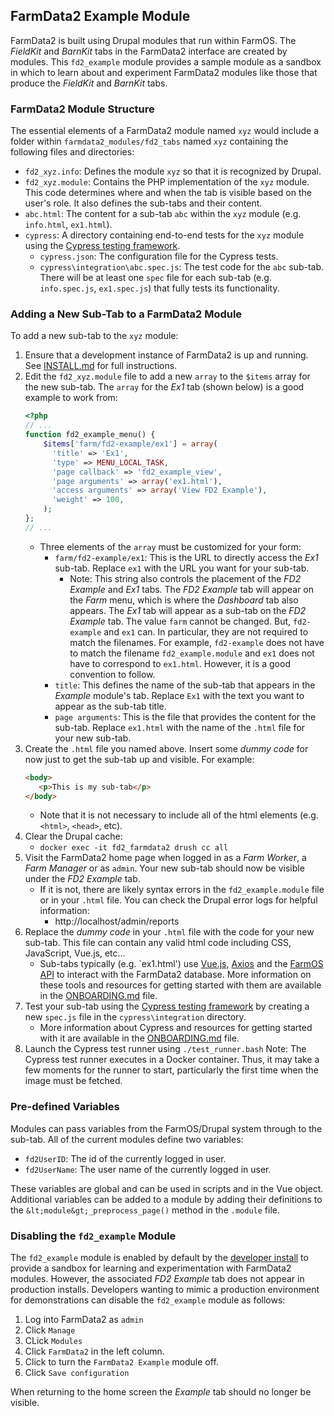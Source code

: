 ## FarmData2 Example Module ##

FarmData2 is built using Drupal modules that run within FarmOS. The _FieldKit_ and _BarnKit_ tabs in the FarmData2 interface are created by modules. This `fd2_example` module provides a sample module as a sandbox in which to learn about and experiment FarmData2 modules like those that produce the _FieldKit_ and _BarnKit_ tabs.

### FarmData2 Module Structure ###

The essential elements of a FarmData2 module named `xyz` would include a folder within `farmdata2_modules/fd2_tabs` named `xyz` containing the following files and directories:
- `fd2_xyz.info`: Defines the module `xyz` so that it is recognized by Drupal.
- `fd2_xyz.module`: Contains the PHP implementation of the `xyz` module. This code determines where and when the tab is visible based on the user's role. It also defines the sub-tabs and their content.
- `abc.html`: The content for a sub-tab `abc` within the `xyz` module (e.g. `info.html`, `ex1.html`).
- `cypress`: A directory containing end-to-end tests for the `xyz` module using the [Cypress testing framework](https://www.cypress.io).
  - `cypress.json`: The configuration file for the Cypress tests.
  - `cypress\integration\abc.spec.js`: The test code for the `abc` sub-tab. There will be at least one `spec` file for each sub-tab (e.g. `info.spec.js`, `ex1.spec.js`) that fully tests its functionality.

### Adding a New Sub-Tab to a FarmData2 Module ###

To add a new sub-tab to the `xyz` module:
1. Ensure that a development instance of FarmData2 is up and running. See [INSTALL.md](https://github.com/DickinsonCollege/FarmData2/blob/main/INSTALL.md) for full instructions.
1. Edit the `fd2_xyz.module` file to add a new `array` to the `$items` array for the new sub-tab.  The `array` for the _Ex1_ tab (shown below) is a good example to work from:
   ```php
   <?php
   // ...
   function fd2_example_menu() {
       $items['farm/fd2-example/ex1'] = array(
         'title' => 'Ex1',
         'type' => MENU_LOCAL_TASK,
         'page callback' => 'fd2_example_view',
         'page arguments' => array('ex1.html'),
         'access arguments' => array('View FD2 Example'),
         'weight' => 100,
       );
   };
   // ...
   ```
   - Three elements of the `array` must be customized for your form:
     - `farm/fd2-example/ex1`: This is the URL to directly access the _Ex1_ sub-tab. Replace `ex1` with the URL you want for your sub-tab.
       - Note: This string also controls the placement of the _FD2 Example_ and _Ex1_ tabs. The _FD2 Example_ tab will appear on the _Farm_ menu, which is where the _Dashboard_ tab also appears. The _Ex1_ tab will appear as a sub-tab on the _FD2 Example_ tab. The value `farm` cannot be changed. But, `fd2-example` and `ex1` can.  In particular, they are not required to match the filenames. For example, `fd2-example` does not have to match the filename `fd2_example.module` and `ex1` does not have to correspond to `ex1.html`. However, it is a good convention to follow.
     - `title`: This defines the name of the sub-tab that appears in the _Example_ module's tab.  Replace `Ex1` with the text you want to appear as the sub-tab title.
     - `page arguments`: This is the file that provides the content for the sub-tab. Replace `ex1.html` with the name of the `.html` file for your new sub-tab.
1. Create the `.html` file you named above. Insert some _dummy code_ for now just to get the sub-tab up and visible. For example:
   ```html
   <body>
      <p>This is my sub-tab</p>
   </body>
   ```
   - Note that it is not necessary to include all of the html elements (e.g. `<html>`, `<head>`, etc).
1. Clear the Drupal cache:
   - `docker exec -it fd2_farmdata2 drush cc all`
1. Visit the FarmData2 home page when logged in as a _Farm Worker_, a _Farm Manager_ or as `admin`.  Your new sub-tab should now be visible under the _FD2 Example_ tab.
   - If it is not, there are likely syntax errors in the `fd2_example.module` file or in your `.html` file.  You can check the Drupal error logs for helpful information:
     - http://localhost/admin/reports
1. Replace the _dummy code_ in your `.html` file with the code for your new sub-tab. This file can contain any valid html code including CSS, JavaScript, Vue.js, etc...
   - Sub-tabs typically (e.g. `ex1.html') use [Vue.js](https://vuejs.org/), [Axios](https://github.com/axios/axios) and the [FarmOS API](https://farmos.org/development/api/) to interact with the FarmData2 database. More information on these tools and resources for getting started with them are available in the [ONBOARDING.md](https://github.com/DickinsonCollege/FarmData2/blob/main/ONBOARDING.md) file.
1. Test your sub-tab using the [Cypress testing framework](https://www.cypress.io/) by creating a new `spec.js` file in the `cypress\integration` directory.
   - More information about Cypress and resources for getting started with it are available in the [ONBOARDING.md](https://github.com/DickinsonCollege/FarmData2/blob/main/ONBOARDING.md#cypress) file.
1. Launch the Cypress test runner using `./test_runner.bash`  Note: The Cypress test runner executes in a Docker container.  Thus, it may take a few moments for the runner to start, particularly the first time when the image must be fetched.

### Pre-defined Variables ###

Modules can pass variables from the FarmOS/Drupal system through to the sub-tab.  All of the current modules define two variables:
  - `fd2UserID`: The id of the currently logged in user.
  - `fd2UserName`: The user name of the currently logged in user.

These variables are global and can be used in scripts and in the Vue object.  Additional variables can be added to a module by adding their definitions to the `&lt;module&gt;_preprocess_page()` method in the `.module` file.

### Disabling the `fd2_example` Module ###

The `fd2_example` module is enabled by default by the [developer install](https://github.com/DickinsonCollege/FarmData2/blob/main/INSTALL.md#developer_install) to provide a sandbox for learning and experimentation with FarmData2 modules. However, the associated _FD2 Example_ tab does not appear in production installs. Developers wanting to mimic a production environment for demonstrations can disable the `fd2_example` module as follows:

1. Log into FarmData2 as `admin`
1. Click `Manage`
1. CLick `Modules`
1. Click `FarmData2` in the left column.
1. Click to turn the `FarmData2 Example` module off.
1. Click `Save configuration`

When returning to the home screen the _Example_ tab should no longer be visible.
